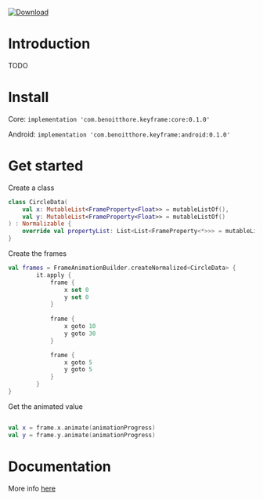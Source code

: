 [ ![Download](https://api.bintray.com/packages/benoitthore/KotlinKeyframe/core/images/download.svg?version=0.1.0) ](https://bintray.com/benoitthore/KotlinKeyframe/core/0.1.0/link)

# Introduction
TODO


# Install
Core: ```implementation 'com.benoitthore.keyframe:core:0.1.0'```

Android: ```implementation 'com.benoitthore.keyframe:android:0.1.0'```

# Get started

Create a class
```kotlin
class CircleData(
    val x: MutableList<FrameProperty<Float>> = mutableListOf(),
    val y: MutableList<FrameProperty<Float>> = mutableListOf()
) : Normalizable {
    override val propertyList: List<List<FrameProperty<*>>> = mutableListOf(x, y)
}
```

Create the frames
```kotlin
val frames = FrameAnimationBuilder.createNormalized<CircleData> {
        it.apply {
            frame {
                x set 0
                y set 0
            } 
            
            frame {
                x goto 10
                y goto 30
            } 

            frame {
                x goto 5
                y goto 5
            } 
        }
}
```

Get the animated value
```kotlin

val x = frame.x.animate(animationProgress)
val y = frame.y.animate(animationProgress)

```

# Documentation

More info [here](https://github.com/benoitthore/KeyFrame/blob/master/doc.md) 
